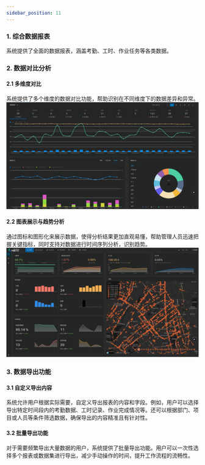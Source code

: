 ```yaml
---
sidebar_position: 11
---
```

### 1. 综合数据报表
系统提供了全面的数据报表，涵盖考勤、工时、作业任务等各类数据。
### 2. 数据对比分析
#### 2.1 多维度对比
系统提供了多个维度的数据对比功能，帮助识别在不同维度下的数据差异和异常。
![alt text](image.png)
#### 2.2 图表展示与趋势分析
通过图标和图形化来展示数据，使得分析结果更加直观易懂，帮助管理人员迅速把握关键指标，同时支持对数据进行时间序列分析，识别趋势。
![alt text](image-1.png)
### 3. 数据导出功能
#### 3.1 自定义导出内容
系统允许用户根据实际需要，自定义导出报表的内容和字段。例如，用户可以选择导出特定时间段内的考勤数据、工时记录、作业完成情况等。还可以根据部门、项目或人员等条件筛选数据，确保导出的内容精准且有针对性。
#### 3.2 批量导出功能
对于需要频繁导出大量数据的用户，系统提供了批量导出功能。用户可以一次性选择多个报表或数据集进行导出，减少手动操作的时间，提升工作流程的流畅性。